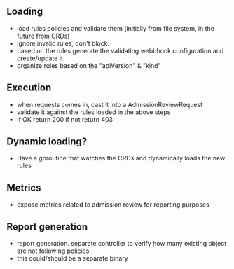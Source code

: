 ## Loading

- load rules policies and validate them (initially from file system, in the future from CRDs)
- ignore invalid rules, don't block.
- based on the rules generate the validating webbhook configuration and create/update it.
- organize rules based on the "apiVersion" & "kind"

## Execution
- when requests comes in, cast it into a AdmissionReviewRequest
- validate it against the rules loaded in the above steps
- if OK return 200 if not return 403

## Dynamic loading?
- Have a goroutine that watches the CRDs and dynamically loads the new rules

## Metrics
- expose metrics related to admission review for reporting purposes

## Report generation
- report generation. separate controller to verify how many existing object are not following policies
- this could/should be a separate binary

